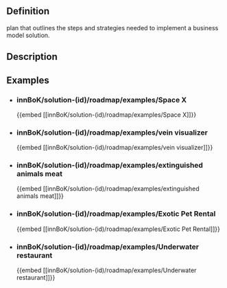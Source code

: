 
## Definition
plan that outlines the steps and strategies needed to implement a business model solution.
## Description
## Examples
- ### innBoK/solution-(id)/roadmap/examples/Space X
	{{embed [[innBoK/solution-(id)/roadmap/examples/Space X]]}}
- ### innBoK/solution-(id)/roadmap/examples/vein visualizer
	{{embed [[innBoK/solution-(id)/roadmap/examples/vein visualizer]]}}
- ### innBoK/solution-(id)/roadmap/examples/extinguished animals meat
	{{embed [[innBoK/solution-(id)/roadmap/examples/extinguished animals meat]]}}
- ### innBoK/solution-(id)/roadmap/examples/Exotic Pet Rental
	{{embed [[innBoK/solution-(id)/roadmap/examples/Exotic Pet Rental]]}}
- ### innBoK/solution-(id)/roadmap/examples/Underwater restaurant
	{{embed [[innBoK/solution-(id)/roadmap/examples/Underwater restaurant]]}}












